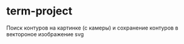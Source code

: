 # term-project
Поиск контуров на картинке (с камеры) и сохранение контуров в вектороное изображение svg
